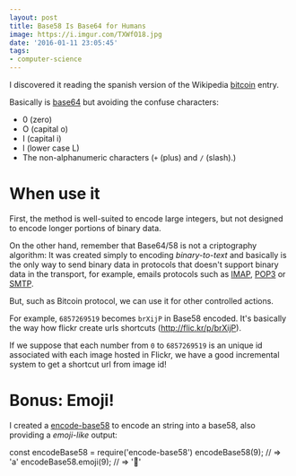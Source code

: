 ```yaml
---
layout: post
title: Base58 Is Base64 for Humans
image: https://i.imgur.com/TXWfO18.jpg
date: '2016-01-11 23:05:45'
tags:
- computer-science
---
```


I discovered it reading the spanish version of the Wikipedia [bitcoin](https://es.wikipedia.org/wiki/Bitcoin#Direcciones) entry.

Basically is [base64](https://en.wikipedia.org/wiki/Base64) but avoiding the confuse characters:

- 0 (zero)
- O (capital o)
- I (capital i)
- l (lower case L)
- The non-alphanumeric characters (`+` (plus) and `/` (slash).)

# When use it

First, the method is well-suited to encode large integers, but not designed to encode longer portions of binary data.

On the other hand, remember that Base64/58 is not a criptography algorithm: It was created simply to encoding _binary-to-text_ and basically is the only way to send binary data in protocols that doesn't support binary data in the transport, for example, emails protocols such as [IMAP](https://es.wikipedia.org/wiki/Internet_Message_Access_Protocol), [POP3](https://es.wikipedia.org/wiki/Post_Office_Protocol) or [SMTP](https://es.wikipedia.org/wiki/Simple_Mail_Transfer_Protocol).

But, such as Bitcoin protocol, we can use it for other controlled actions.

For example, `6857269519` becomes `brXijP` in Base58 encoded. It's basically the way how flickr create urls shortcuts (http://flic.kr/p/brXijP).

If we suppose that each number from `0` to `6857269519` is an unique id associated with each image hosted in Flickr, we have a good incremental system to get a shortcut url from image id!

# Bonus: Emoji!

I created a [encode-base58](https://github.com/kikobeats/encode-base58) to encode an string into a base58, also providing a *emoji-like* output:

<script src="https://embed.tonicdev.com" data-element-id="my-element"></script>

<!-- anywhere else on your page -->
<div id="my-element">
const encodeBase58 = require('encode-base58')
encodeBase58(9); // => 'a'
encodeBase58.emoji(9); // => '🔆'
</div>

